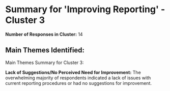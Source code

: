 # Summary for 'Improving Reporting' - Cluster 3

**Number of Responses in Cluster:** 14

## Main Themes Identified:

Main Themes Summary for Cluster 3:

**Lack of Suggestions/No Perceived Need for Improvement:**  The overwhelming majority of respondents indicated a lack of issues with current reporting procedures or had no suggestions for improvement.